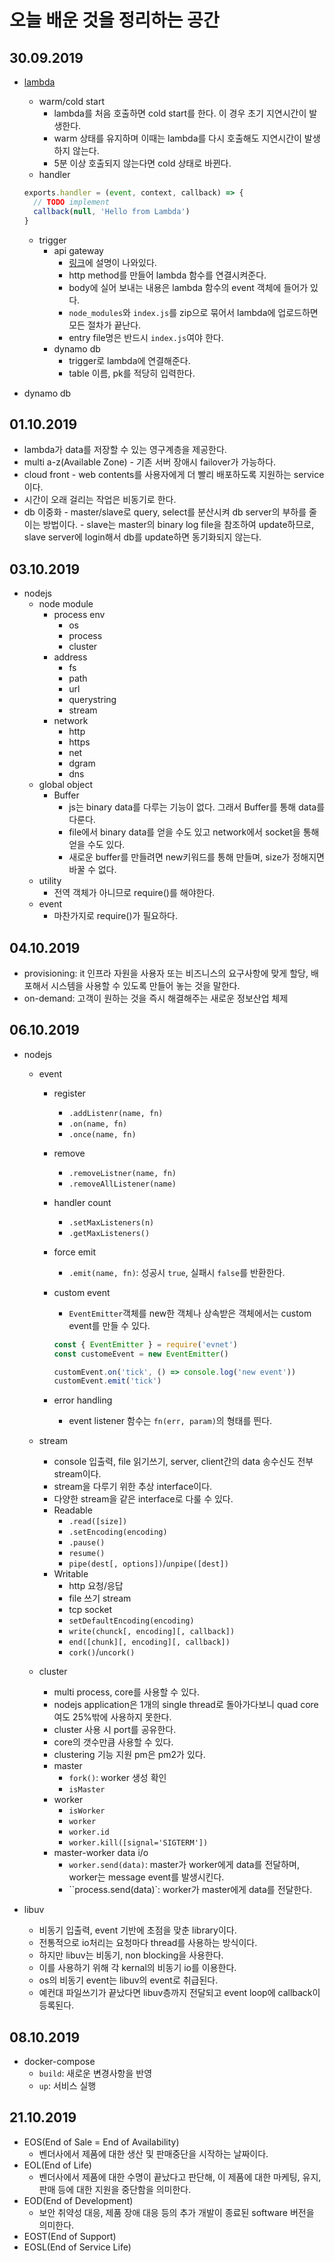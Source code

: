 # 오늘 배운 것을 정리하는 공간

## 30.09.2019

- [lambda](https://medium.com/@yumenohosi/aws-lambda-api-gateway-dynamodb-node-js-사용기-삽질기-b5352e00b396)

  - warm/cold start
    - lambda를 처음 호출하면 cold start를 한다. 이 경우 초기 지연시간이 발생한다.
    - warm 상태를 유지하며 이때는 lambda를 다시 호출해도 지연시간이 발생하지 않는다.
    - 5분 이상 호출되지 않는다면 cold 상태로 바뀐다.
  - handler

  ```js
  exports.handler = (event, context, callback) => {
    // TODO implement
    callback(null, 'Hello from Lambda')
  }
  ```

  - trigger
    - api gateway
      - [링크](https://hyunseob.github.io/2017/05/27/aws-lambda-easy-start/)에 설명이 나와있다.
      - http method를 만들어 lambda 함수를 연결시켜준다.
      - body에 실어 보내는 내용은 lambda 함수의 event 객체에 들어가 있다.
      - `node_modules`와 `index.js`를 zip으로 묶어서 lambda에 업로드하면 모든 절차가 끝난다.
      - entry file명은 반드시 `index.js`여야 한다.
    - dynamo db
      - trigger로 lambda에 연결해준다.
      - table 이름, pk를 적당히 입력한다.

- dynamo db

## 01.10.2019

- lambda가 data를 저장할 수 있는 영구계층을 제공한다.
- multi a-z(Available Zone) - 기존 서버 장애시 failover가 가능하다.
- cloud front - web contents를 사용자에게 더 빨리 배포하도록 지원하는 service이다.
- 시간이 오래 걸리는 작업은 비동기로 한다.
- db 이중화 - master/slave로 query, select를 분산시켜 db server의 부하를 줄이는 방법이다. - slave는 master의 binary log file을 참조하여 update하므로, slave server에 login해서 db를 update하면 동기화되지 않는다.

## 03.10.2019

- nodejs
  - node module
    - process env
      - os
      - process
      - cluster
    - address
      - fs
      - path
      - url
      - querystring
      - stream
    - network
      - http
      - https
      - net
      - dgram
      - dns
  - global object
    - Buffer
      - js는 binary data를 다루는 기능이 없다. 그래서 Buffer를 통해 data를 다룬다.
      - file에서 binary data를 얻을 수도 있고 network에서 socket을 통해 얻을 수도 있다.
      - 새로운 buffer를 만들려면 new키워드를 통해 만들며, size가 정해지면 바꿀 수 없다.
  - utility
    - 전역 객체가 아니므로 require()를 해야한다.
  - event
    - 마찬가지로 require()가 필요하다.

## 04.10.2019

- provisioning: it 인프라 자원을 사용자 또는 비즈니스의 요구사항에 맞게 할당, 배포해서 시스템을 사용할 수 있도록 만들어 놓는 것을 말한다.
- on-demand: 고객이 원하는 것을 즉시 해결해주는 새로운 정보산업 체제

## 06.10.2019

- nodejs

  - event

    - register
      - `.addListenr(name, fn)`
      - `.on(name, fn)`
      - `.once(name, fn)`
    - remove
      - `.removeListner(name, fn)`
      - `.removeAllListener(name)`
    - handler count
      - `.setMaxListeners(n)`
      - `.getMaxListeners()`
    - force emit
      - `.emit(name, fn)`: 성공시 `true`, 실패시 `false`를 반환한다.
    - custom event

      - `EventEmitter`객체를 new한 객체나 상속받은 객체에서는 custom event를 만들 수 있다.

      ```js
      const { EventEmitter } = require('evnet')
      const customeEvent = new EventEmitter()

      customEvent.on('tick', () => console.log('new event'))
      customEvent.emit('tick')
      ```

    - error handling
      - event listener 함수는 `fn(err, param)`의 형태를 띈다.

  - stream
    - console 입출력, file 읽기쓰기, server, client간의 data 송수신도 전부 stream이다.
    - stream을 다루기 위한 추상 interface이다.
    - 다양한 stream을 같은 interface로 다룰 수 있다.
    - Readable
      - `.read([size])`
      - `.setEncoding(encoding)`
      - `.pause()`
      - `resume()`
      - `pipe(dest[, options])`/`unpipe([dest])`
    - Writable
      - http 요청/응답
      - file 쓰기 stream
      - tcp socket
      - `setDefaultEncoding(encoding)`
      - `write(chunck[, encoding][, callback])`
      - `end([chunk][, encoding][, callback])`
      - `cork()`/`uncork()`
  - cluster
    - multi process, core를 사용할 수 있다.
    - nodejs application은 1개의 single thread로 돌아가다보니 quad core여도 25%밖에 사용하지 못한다.
    - cluster 사용 시 port를 공유한다.
    - core의 갯수만큼 사용할 수 있다.
    - clustering 기능 지원 pm은 pm2가 있다.
    - master
      - `fork()`: worker 생성 확인
      - `isMaster`
    - worker
      - `isWorker`
      - `worker`
      - `worker.id`
      - `worker.kill([signal='SIGTERM'])`
    - master-worker data i/o
      - `worker.send(data)`: master가 worker에게 data를 전달하며, worker는 message event를 발생시킨다.
      - ``process.send(data)`: worker가 master에게 data를 전달한다.

- libuv
  - 비동기 입출력, event 기반에 초점을 맞춘 library이다.
  - 전통적으로 io처리는 요청마다 thread를 사용하는 방식이다.
  - 하지만 libuv는 비동기, non blocking을 사용한다.
  - 이를 사용하기 위해 각 kernal의 비동기 io를 이용한다.
  - os의 비동기 event는 libuv의 event로 취급된다.
  - 예컨대 파일쓰기가 끝났다면 libuv층까지 전달되고 event loop에 callback이 등록된다.

## 08.10.2019

- docker-compose
  - `build`: 새로운 변경사항을 반영
  - `up`: 서비스 실행

## 21.10.2019

- EOS(End of Sale = End of Availability)
  - 벤더사에서 제품에 대한 생산 및 판매중단을 시작하는 날짜이다.
- EOL(End of Life)
  - 벤더사에서 제품에 대한 수명이 끝났다고 판단해, 이 제품에 대한 마케팅, 유지, 판매 등에 대한 지원을 중단함을 의미한다.
- EOD(End of Development)
  - 보안 취약성 대응, 제품 장애 대응 등의 추가 개발이 종료된 software 버전을 의미한다.
- EOST(End of Support)
- EOSL(End of Service Life)
